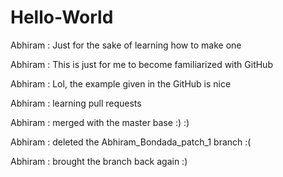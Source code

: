 # Hello-World

Abhiram : Just for the sake of learning how to make one 

Abhiram : This is just for me to become familiarized with GitHub

Abhiram : Lol, the example given in the GitHub is nice  

Abhiram : learning pull requests 

Abhiram : merged with the master base :) :)

Abhiram : deleted the Abhiram_Bondada_patch_1 branch :(

Abhiram : brought the branch back again :)

